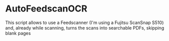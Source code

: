 # AutoFeedscanOCR
This script allows to use a Feedscanner (I'm using a Fujitsu ScanSnap S510) and, already while scanning, turns the scans into searchable PDFs, skipping blank pages
